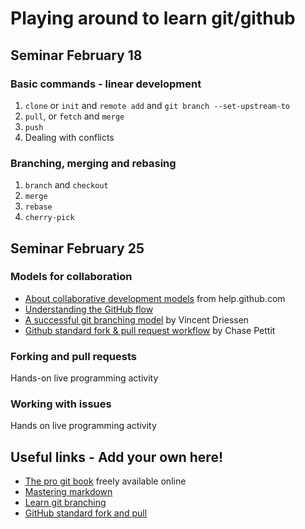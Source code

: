 # Playing around to learn git/github
## Seminar February 18
### Basic commands - linear development
1. `clone` or  `init` and `remote add` and `git branch --set-upstream-to`
2. `pull`, or `fetch` and `merge`
3. `push`
4.  Dealing with conflicts
### Branching, merging and rebasing
1. `branch` and `checkout`
2. `merge`
3. `rebase`
4. `cherry-pick`
## Seminar February 25
### Models for collaboration
* [About collaborative development models](https://help.github.com/en/articles/about-collaborative-development-models) from help.github.com
* [Understanding the GitHub flow](https://guides.github.com/introduction/flow/)
* [A successful git branching model](https://nvie.com/posts/a-successful-git-branching-model/) by Vincent Driessen
* [Github standard fork & pull request workflow](https://gist.github.com/Chaser324/ce0505fbed06b947d962) by Chase Pettit
### Forking and pull requests
Hands-on live programming activity
### Working with issues
Hands on live programming activity
## Useful links - Add your own here!
* [The pro git book](https://git-scm.com/book/en/v2) freely available online
* [Mastering markdown](https://guides.github.com/features/mastering-markdown/)
* [Learn git branching](https://learngitbranching.js.org)
* [GitHub standard fork and pull](https://gist.github.com/Chaser324/ce0505fbed06b947d962)

